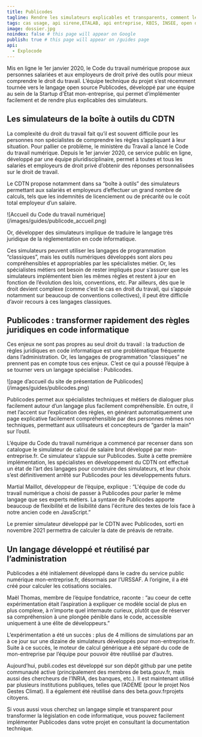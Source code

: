 ```yaml
---
title: Publicodes
tagline: Rendre les simulateurs explicables et transparents, comment le Code du travail numérique utilise le langage Publicodes pour rendre le droit du travail plus accessible
tags: cas usage, api sirene,ETALAB, api entreprise, KBIS, INSEE, open data
image: dossier.jpg
noindex: false # this page will appear on Google
publish: true # this page will appear on /guides page
api:
  - Explocode
---
```


Mis en ligne le 1er janvier 2020, le Code du travail numérique propose aux personnes salariées et aux employeurs de droit privé des outils pour mieux comprendre le droit du travail. L’équipe technique du projet s’est récemment tournée vers le langage open source Publicodes, développé par une équipe au sein de la Startup d'État mon-entreprise, qui permet d’implémenter facilement et de rendre plus explicables des simulateurs.

## Les simulateurs de la boîte à outils du CDTN

La complexité du droit du travail fait qu’il est souvent difficile pour les personnes non spécialistes de comprendre les règles s’appliquant à leur situation. Pour pallier ce problème, le ministère du Travail a lancé le <External href='https://code.travail.gouv.fr'>Code du travail numérique</External>. Depuis le 1er janvier 2020, ce service public en ligne, développé par une équipe pluridisciplinaire, permet à toutes et tous les salariés et employeurs de droit privé d’obtenir des réponses personnalisées sur le droit de travail.

Le CDTN propose notamment dans sa “boîte à outils” des simulateurs permettant aux salariés et employeurs d’effectuer un grand nombre de calculs, tels que les indemnités de licenciement ou de précarité ou le coût total employeur d’un salaire.

<Centered>
![Accueil du Code du travail numérique](/images/guides/publicode_accueil.png)
</Centered>

Or, développer des simulateurs implique de traduire le langage très juridique de la réglementation en code informatique.

Ces simulateurs peuvent utiliser les langages de programmation “classiques”, mais les outils numériques développés sont alors peu compréhensibles et appropriables par les spécialistes métier. Or, les spécialistes métiers ont besoin de rester impliqués pour s’assurer que les simulateurs implémentent bien les mêmes règles et restent à jour en fonction de l’évolution des lois, conventions, etc. Par ailleurs, dès que le droit devient complexe (comme c’est le cas en droit du travail, qui s’appuie notamment sur beaucoup de conventions collectives), il peut être difficile d’avoir recours à ces langages classiques.

## Publicodes : transformer rapidement des règles juridiques en code informatique

Ces enjeux ne sont pas propres au seul droit du travail : la traduction de règles juridiques en code informatique est une problématique fréquente dans l’administration. Or, les langages de programmation “classiques” ne prennent pas en compte tous ces enjeux. C’est ce qui a poussé l’équipe à se tourner vers un langage spécialisé : <External href='https://publi.codes/'>Publicodes</External>.

<Centered>
![page d’accueil du site de présentation de Publicodes](/images/guides/publicodes.png)
</Centered>

Publicodes permet aux spécialistes techniques et métiers de dialoguer plus facilement autour d’un langage plus facilement compréhensible. En outre, il met l’accent sur l’explication des règles, en générant automatiquement une page explicative facilement compréhensible par des personnes mêmes non techniques, permettant aux utilisateurs et concepteurs de “garder la main” sur l’outil.

L’équipe du Code du travail numérique a commencé par recenser dans son catalogue <External href='https://code.travail.gouv.fr/outils/simulateur-embauche'>le simulateur de calcul de salaire brut</External> développé par <External href='https://mon-entreprise.urssaf.fr/'>mon-entreprise.fr</External>. Ce simulateur s’appuie sur Publicodes. Suite à cette première implémentation, les spécialistes en développement du CDTN ont effectué un état de l’art des langages pour construire des simulateurs, et leur choix s’est définitivement arrêté sur Publicodes pour les développements futurs.

Martial Maillot, développeur de l’équipe, explique : “L'équipe de code du travail numérique a choisi de passer à Publicodes pour parler le même langage que ses experts métiers. La syntaxe de Publicodes apporte beaucoup de flexibilité et de lisibilité dans l'écriture des textes de lois face à notre ancien code en JavaScript.”

Le premier simulateur développé par le CDTN avec Publicodes, sorti en novembre 2021 permettra de calculer la <External href='https://code.travail.gouv.fr/outils/preavis-retraite'>date de préavis de retraite</External>.

## Un langage développé et réutilisé par l’administration

Publicodes a été initialement développé dans le cadre du service public numérique mon-entreprise.fr, désormais par l’URSSAF. A l’origine, il a été créé pour <External href='https://github.com/betagouv/mon-entreprise/releases?page=4'>calculer les cotisations sociales</External>.

Maël Thomas, membre de l’équipe fondatrice, raconte : “au coeur de cette expérimentation était l’aspiration à expliquer ce modèle social de plus en plus complexe, à n’importe quel internaute curieux, plutôt que de réserver sa compréhension à une plongée pénible dans le code, accessible uniquement à une élite de développeurs.”

L’expérimentation a été un succès : plus de 4 millions de simulations par an à ce jour sur une dizaine de simulateurs développés pour mon-entreprise.fr.
Suite à ce succès, le moteur de calcul générique a été séparé du code de mon-entreprise par l’équipe pour pouvoir être réutilisé par d’autres.

Aujourd’hui, publi.codes est développé sur son <External href='https://hackmd.io/@laem/genese-publicodes'>dépôt github</External> par une petite communauté active (principalement des membres de <External href='https://beta.gouv.fr/'>beta.gouv.fr</External>, mais aussi des chercheurs de l’INRIA, des banques, etc.). Il est maintenant utilisé par plusieurs institutions publiques, telles que l’ADEME (pour le projet <External href='https://nosgestesclimat.fr/'>Nos Gestes Climat</External>). Il a également été réutilisé dans des <External href='https://publi.codes/communaut%C3%A9'>beta.gouv.fr</External>projets citoyens</External>.

Si vous aussi vous cherchez un langage simple et transparent pour transformer la législation en code informatique, vous pouvez facilement <External href='https://publi.codes/docs/se-lancer/'>implémenter Publicodes dans votre projet</External> en consultant la documentation technique.

